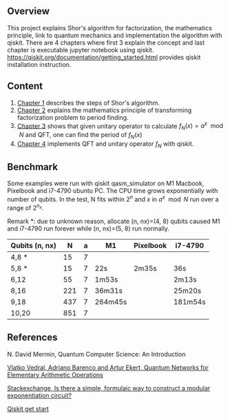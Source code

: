 ## Overview

This project explains Shor's algorithm for factorization, the mathematics principle, link to quantum mechanics and implementation the algorithm with qiskit.  There are 4 chapters where first 3 explain the concept and last chapter is executable jupyter notebook using qiskit.  https://qiskit.org/documentation/getting_started.html provides qiskit installation instruction.

## Content

1. [Chapter 1](01_shors_algorithm.ipynb) describes the steps of Shor's algorithm.
2. [Chapter 2](02_maths.ipynb) explains the mathematics principle of transforming factorization problem to period finding.
3. [Chapter 3](03_find_period.ipynb) shows that given unitary operator to calculate $f_N(x)=a^x \mod N$ and QFT, one can find the period of $f_N(x)$
4. [Chapter 4](04_implement.ipynb) implements QFT and unitary operator $f_N$ with qiskit. 

## Benchmark

Some examples were run with qiskit qasm_simulator on M1 Macbook, Pixelbook and i7-4790 ubuntu PC.  The CPU time grows exponentially with number of qubits.  In the test, N fits within $2^n$ and $x$ in $a^x \mod N$ run over a range of $2^{n_x}$.

Remark *: due to unknown reason, allocate (n, nx)=(4, 8) qubits caused M1 and i7-4790 run forever while (n, nx)=(5, 8) run normally.

| Qubits (n, nx) | N   | a | M1      | Pixelbook | i7-4790 |
|----------------|-----|---|---------|-----------|---------|
| 4,8 *          | 15  | 7 |         |           |         |
| 5,8 *          | 15  | 7 | 22s     | 2m35s     | 36s     | 
| 6,12           | 55  | 7 | 1m53s   |           | 2m13s   |
| 8,16           | 221 | 7 | 36m31s  |           | 25m20s  |
| 9,18           | 437 | 7 | 264m45s |           | 181m54s |
| 10,20          | 851 | 7 |         |           |         |

## References

N. David Mermin, Quantum Computer Science: An Introduction

[Vlatko Vedral, Adriano Barenco and Artur Ekert, Quantum Networks for Elementary Arithmetic Operations](https://arxiv.org/abs/quant-ph/9511018)

[Stackexchange, Is there a simple, formulaic way to construct a modular exponentiation circuit?](https://quantumcomputing.stackexchange.com/questions/6842/is-there-a-simple-formulaic-way-to-construct-a-modular-exponentiation-circuit)

[Qiskit get start](https://qiskit.org/documentation/getting_started.html)
